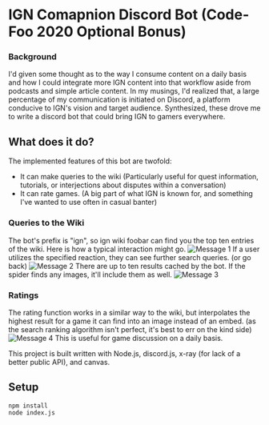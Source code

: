 # IGN Comapnion Discord Bot (Code-Foo 2020 Optional Bonus)

### Background

I'd given some thought as to the way I consume content on a daily basis and how I could integrate more IGN content into that workflow aside from podcasts and simple article content. In my musings, I'd realized that, a large percentage of my communication is initiated on Discord, a platform conducive to IGN's vision and target audience. Synthesized, these drove me to write a discord bot that could bring IGN to gamers everywhere. 

## What does it do?

The implemented features of this bot are twofold:

- It can make queries to the wiki (Particularly useful for quest information, tutorials, or interjections about disputes within a conversation)
- It can rate games. (A big part of what IGN is known for, and something I've wanted to use often in casual banter)

### Queries to the Wiki

The bot's prefix is "ign", so ign wiki foobar can find you the top ten entries of the wiki. Here is how a typical interaction might go.
![Message 1](https://i.imgur.com/5ZFvrPC.png)
If a user utilizes the specified reaction, they can see further search queries. (or go back)
![Message 2](https://i.imgur.com/s5H4hIi.png)
There are up to ten results cached by the bot. If the spider finds any images, it'll include them as well.
![Message 3](https://i.imgur.com/ww7MD0A.png)

### Ratings

The rating function works in a similar way to the wiki, but interpolates the highest result for a game it can find into an image instead of an embed. (as the search ranking algorithm isn't perfect, it's best to err on the kind side)
![Message 4](https://i.imgur.com/OMpP2jr.png)
This is useful for game discussion on a daily basis.

This project is built written with Node.js, discord.js, x-ray (for lack of a better public API), and canvas.

## Setup

```shell
npm install
node index.js
```
